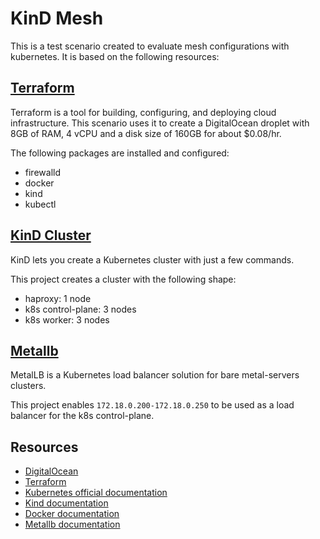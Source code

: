 # KinD Mesh

This is a test scenario created to evaluate mesh configurations with kubernetes. It is based on the following resources:

## [Terraform](./terraform/README.md)

Terraform is a tool for building, configuring, and deploying cloud infrastructure. This scenario uses it to create a DigitalOcean droplet with 8GB of RAM, 4 vCPU and a disk size of 160GB for about $0.08/hr.

The following packages are installed and configured:
* firewalld
* docker
* kind
* kubectl

## [KinD Cluster](./kind/README.md)
KinD lets you create a Kubernetes cluster with just a few commands. 

This project creates a cluster with the following shape:

* haproxy: 1 node
* k8s control-plane: 3 nodes
* k8s worker: 3 nodes

## [Metallb](./metallb/README.md)

MetalLB is a Kubernetes load balancer solution for bare metal-servers clusters.

This project enables `172.18.0.200-172.18.0.250` to be used as a load balancer for the k8s control-plane.

## Resources

* [DigitalOcean](https://www.digitalocean.com/)
* [Terraform](https://www.terraform.io/)
* [Kubernetes official documentation](https://kubernetes.io/docs/concepts/cluster-administration/addons/)
* [Kind documentation](https://kind.sigs.k8s.io/docs/user/quickstart/)
* [Docker documentation](https://docs.docker.com/engine/installation/linux/docker-ce/)
* [Metallb documentation](https://metallb.github.io/metallb/)

